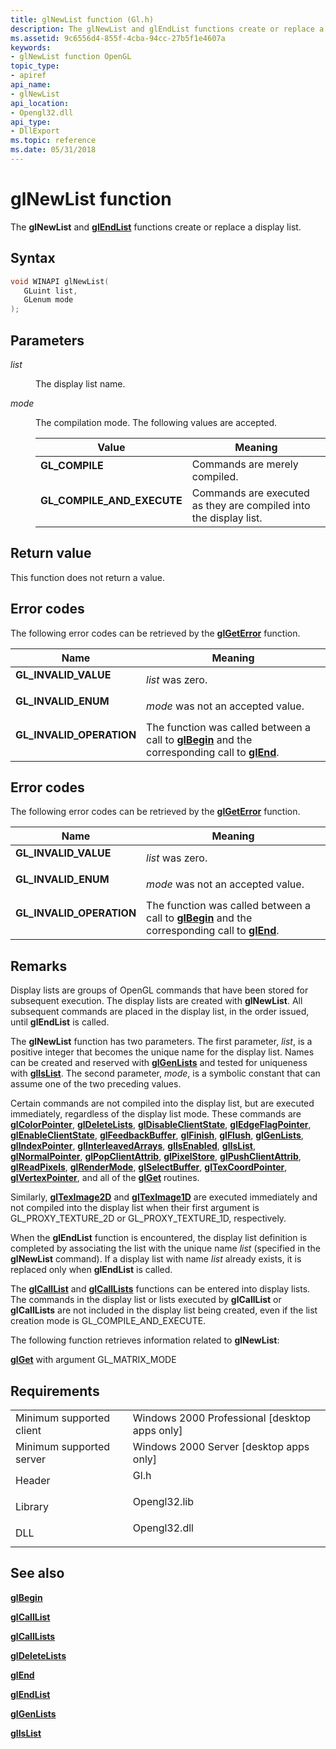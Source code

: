 ```yaml
---
title: glNewList function (Gl.h)
description: The glNewList and glEndList functions create or replace a display list.
ms.assetid: 9c6556d4-855f-4cba-94cc-27b5f1e4607a
keywords:
- glNewList function OpenGL
topic_type:
- apiref
api_name:
- glNewList
api_location:
- Opengl32.dll
api_type:
- DllExport
ms.topic: reference
ms.date: 05/31/2018
---
```


# glNewList function

The **glNewList** and [**glEndList**](glendlist.md) functions create or replace a display list.

## Syntax


```C++
void WINAPI glNewList(
   GLuint list,
   GLenum mode
);
```



## Parameters

<dl> <dt>

*list* 
</dt> <dd>

The display list name.

</dd> <dt>

*mode* 
</dt> <dd>

The compilation mode. The following values are accepted.



| Value                                                                                                                                                                                      | Meaning                                                                      |
|--------------------------------------------------------------------------------------------------------------------------------------------------------------------------------------------|------------------------------------------------------------------------------|
| <span id="GL_COMPILE"></span><span id="gl_compile"></span><dl> <dt>**GL\_COMPILE**</dt> </dl>                                       | Commands are merely compiled.<br/>                                     |
| <span id="GL_COMPILE_AND_EXECUTE"></span><span id="gl_compile_and_execute"></span><dl> <dt>**GL\_COMPILE\_AND\_EXECUTE**</dt> </dl> | Commands are executed as they are compiled into the display list.<br/> |



 

</dd> </dl>

## Return value

This function does not return a value.

## Error codes

The following error codes can be retrieved by the [**glGetError**](glgeterror.md) function.



| Name                                                                                                  | Meaning                                                                                                                               |
|-------------------------------------------------------------------------------------------------------|---------------------------------------------------------------------------------------------------------------------------------------|
| <dl> <dt>**GL\_INVALID\_VALUE**</dt> </dl>     | *list* was zero.<br/>                                                                                                           |
| <dl> <dt>**GL\_INVALID\_ENUM**</dt> </dl>      | *mode* was not an accepted value.<br/>                                                                                          |
| <dl> <dt>**GL\_INVALID\_OPERATION**</dt> </dl> | The function was called between a call to [**glBegin**](glbegin.md) and the corresponding call to [**glEnd**](glend.md).<br/> |



## Error codes

The following error codes can be retrieved by the [**glGetError**](glgeterror.md) function.



| Name                                                                                                  | Meaning                                                                                                                               |
|-------------------------------------------------------------------------------------------------------|---------------------------------------------------------------------------------------------------------------------------------------|
| <dl> <dt>**GL\_INVALID\_VALUE**</dt> </dl>     | *list* was zero.<br/>                                                                                                           |
| <dl> <dt>**GL\_INVALID\_ENUM**</dt> </dl>      | *mode* was not an accepted value.<br/>                                                                                          |
| <dl> <dt>**GL\_INVALID\_OPERATION**</dt> </dl> | The function was called between a call to [**glBegin**](glbegin.md) and the corresponding call to [**glEnd**](glend.md).<br/> |



## Remarks

Display lists are groups of OpenGL commands that have been stored for subsequent execution. The display lists are created with **glNewList**. All subsequent commands are placed in the display list, in the order issued, until **glEndList** is called.

The **glNewList** function has two parameters. The first parameter, *list*, is a positive integer that becomes the unique name for the display list. Names can be created and reserved with [**glGenLists**](glgenlists.md) and tested for uniqueness with [**glIsList**](glislist.md). The second parameter, *mode*, is a symbolic constant that can assume one of the two preceding values.

Certain commands are not compiled into the display list, but are executed immediately, regardless of the display list mode. These commands are [**glColorPointer**](glcolorpointer.md), [**glDeleteLists**](gldeletelists.md), [**glDisableClientState**](gldisableclientstate.md), [**glEdgeFlagPointer**](gledgeflagpointer.md), [**glEnableClientState**](glenableclientstate.md), [**glFeedbackBuffer**](glfeedbackbuffer.md), [**glFinish**](glfinish.md), [**glFlush**](glflush.md), [**glGenLists**](glgenlists.md), [**glIndexPointer**](glindexpointer.md), [**glInterleavedArrays**](glinterleavedarrays.md), [**glIsEnabled**](glisenabled.md), [**glIsList**](glislist.md), [**glNormalPointer**](glnormalpointer.md), [**glPopClientAttrib**](glpopclientattrib.md), [**glPixelStore**](glpixelstore-functions.md), [**glPushClientAttrib**](glpushclientattrib.md), [**glReadPixels**](glreadpixels.md), [**glRenderMode**](glrendermode.md), [**glSelectBuffer**](glselectbuffer.md), [**glTexCoordPointer**](gltexcoordpointer.md), [**glVertexPointer**](glvertexpointer.md), and all of the [**glGet**](glgetbooleanv--glgetdoublev--glgetfloatv--glgetintegerv.md) routines.

Similarly, [**glTexImage2D**](glteximage2d.md) and [**glTexImage1D**](glteximage1d.md) are executed immediately and not compiled into the display list when their first argument is GL\_PROXY\_TEXTURE\_2D or GL\_PROXY\_TEXTURE\_1D, respectively.

When the **glEndList** function is encountered, the display list definition is completed by associating the list with the unique name *list* (specified in the **glNewList** command). If a display list with name *list* already exists, it is replaced only when **glEndList** is called.

The [**glCallList**](glcalllist.md) and [**glCallLists**](glcalllists.md) functions can be entered into display lists. The commands in the display list or lists executed by **glCallList** or **glCallLists** are not included in the display list being created, even if the list creation mode is GL\_COMPILE\_AND\_EXECUTE.

The following function retrieves information related to **glNewList**:

[**glGet**](glgetbooleanv--glgetdoublev--glgetfloatv--glgetintegerv.md) with argument GL\_MATRIX\_MODE

## Requirements



|                                     |                                                                                         |
|-------------------------------------|-----------------------------------------------------------------------------------------|
| Minimum supported client<br/> | Windows 2000 Professional \[desktop apps only\]<br/>                              |
| Minimum supported server<br/> | Windows 2000 Server \[desktop apps only\]<br/>                                    |
| Header<br/>                   | <dl> <dt>Gl.h</dt> </dl>         |
| Library<br/>                  | <dl> <dt>Opengl32.lib</dt> </dl> |
| DLL<br/>                      | <dl> <dt>Opengl32.dll</dt> </dl> |



## See also

<dl> <dt>

[**glBegin**](glbegin.md)
</dt> <dt>

[**glCallList**](glcalllist.md)
</dt> <dt>

[**glCallLists**](glcalllists.md)
</dt> <dt>

[**glDeleteLists**](gldeletelists.md)
</dt> <dt>

[**glEnd**](glend.md)
</dt> <dt>

[**glEndList**](glendlist.md)
</dt> <dt>

[**glGenLists**](glgenlists.md)
</dt> <dt>

[**glIsList**](glislist.md)
</dt> </dl>

 

 





